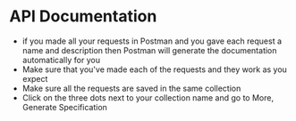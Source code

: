 # API Documentation
- if you made all your requests in Postman and you gave each request a name and description then Postman will generate the documentation automatically for you
- Make sure that you've made each of the requests and they work as you expect
- Make sure all the requests are saved in the same collection
- Click on the three dots next to your collection name and go to More, Generate Specification

